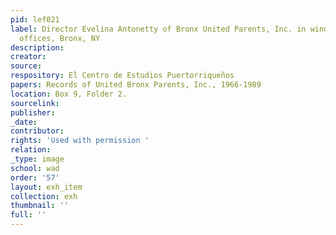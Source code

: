 ```yaml
---
pid: lef021
label: Director Evelina Antonetty of Bronx United Parents, Inc. in window of organization
  offices, Bronx, NY
description:
creator:
source:
respository: El Centro de Estudios Puertorriqueños
papers: Records of United Bronx Parents, Inc., 1966-1989
location: Box 9, Folder 2.
sourcelink:
publisher:
_date:
contributor:
rights: 'Used with permission '
relation:
_type: image
school: wad
order: '57'
layout: exh_item
collection: exh
thumbnail: ''
full: ''
---
```

